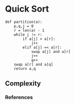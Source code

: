 # Quick Sort


```
def partition(a):
    p,q,j = 0
    r = len(a) - 1
    while j != r:
        if a[j] > a[r]:
            j++
        elif a[j] =< a[r]:
            swap a[j] and a[r]
            j++
            q++
    swap a[r] and a[q]
    return a,q
```

## Complexity

### References
